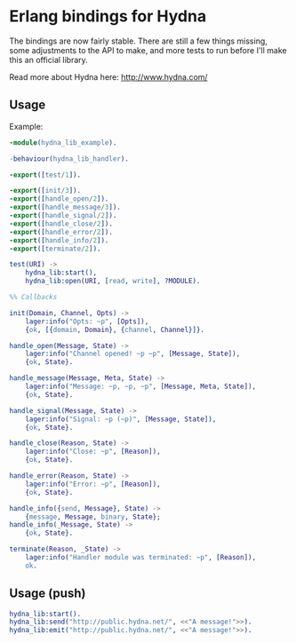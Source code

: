 # Erlang bindings for Hydna

The bindings are now fairly stable. There are still a few things missing, some
adjustments to the API to make, and more tests to run before I'll make this an
official library.

Read more about Hydna here: http://www.hydna.com/

## Usage

Example:

```erlang
-module(hydna_lib_example).

-behaviour(hydna_lib_handler).

-export([test/1]).

-export([init/3]).
-export([handle_open/2]).
-export([handle_message/3]).
-export([handle_signal/2]).
-export([handle_close/2]).
-export([handle_error/2]).
-export([handle_info/2]).
-export([terminate/2]).

test(URI) ->
    hydna_lib:start(),
    hydna_lib:open(URI, [read, write], ?MODULE).

%% Callbacks

init(Domain, Channel, Opts) ->
    lager:info("Opts: ~p", [Opts]),
    {ok, [{domain, Domain}, {channel, Channel}]}.

handle_open(Message, State) ->
    lager:info("Channel opened! ~p ~p", [Message, State]),
    {ok, State}.

handle_message(Message, Meta, State) ->
    lager:info("Message: ~p, ~p, ~p", [Message, Meta, State]),
    {ok, State}.

handle_signal(Message, State) ->
    lager:info("Signal: ~p (~p)", [Message, State]),
    {ok, State}.

handle_close(Reason, State) ->
    lager:info("Close: ~p", [Reason]),
    {ok, State}.

handle_error(Reason, State) ->
    lager:info("Error: ~p", [Reason]),
    {ok, State}.

handle_info({send, Message}, State) ->
    {message, Message, binary, State};
handle_info(_Message, State) ->
    {ok, State}.

terminate(Reason, _State) ->
    lager:info("Handler module was terminated: ~p", [Reason]),
    ok.
```

## Usage (push)

```erlang
hydna_lib:start().
hydna_lib:send("http://public.hydna.net/", <<"A message!">>).
hydna_lib:emit("http://public.hydna.net/", <<"A message!">>).
```
